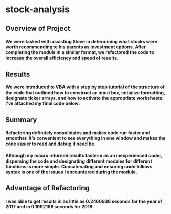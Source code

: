 # stock-analysis
## Overview of Project
#### We were tasked with assisting Steve in determining what stocks were worth recommending to his parents as investment options. After completing the module in a similar format, we refactored the code to increase the overall efficiency and speed of results.
## Results
#### We were introduced to VBA with a step by step tutorial of the structure of the code that outlined how to construct an input box, initialize formatting, designate ticker arrays, and how to activate the appropriate worksheets. I've attached my final code below:
## Summary
#### Refactoring definitely consolidates and makes code run faster and smoother. It's convenient to see everything in one window and makes the code easier to read and debug if need be.
#### Although my macro returned results fasterm as an inexperienced coder, dispersing the code and designating different modules for different functions is more simple. Concatenating and ensuring code follows syntax is one of the issues I encountered during the module.
## Advantage of Refactoring
#### I was able to get results in as little as 0.2460938 seconds for the year of 2017 and in 0.1992188 seconds for 2018. 

